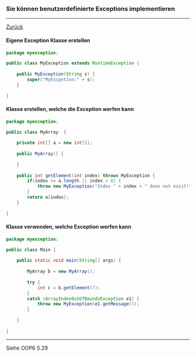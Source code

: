 ### Sie können benutzerdefinierte Exceptions implementieren

---

[Zurück](200exceptions.md)

#### Eigene Exception Klasse erstellen
```java
package myexception;

public class MyException extends RuntimeException {
	
	public MyException(String s) {
		super("MyExcpetion:" + s);
	}	
	
}
```

#### Klasse erstellen, welche die Exception werfen kann
```java
package myexception;

public class MyArray  {
	
	private int[] a = new int[5];
	
	public MyArray() {
		
	}
	
	public int getElement(int index) throws MyException {
		if(index >= a.length || index < 0) {
			throw new MyException("Index " + index + " does not exist!");
		}
		return a[index];
	}
	
}
```

#### Klasse verwenden, welche Exception werfen kann
```java
package myexception;

public class Main {
	
	public static void main(String[] args) {
		
		MyArray b = new MyArray();
		
		try {
			int c = b.getElement(7);
		}
		catch (ArrayIndexOutOfBoundsException e1) {
			throw new MyException(e1.getMessage());
		}
		
	}
	
}
```

---
Siehe OOP6 S.29
